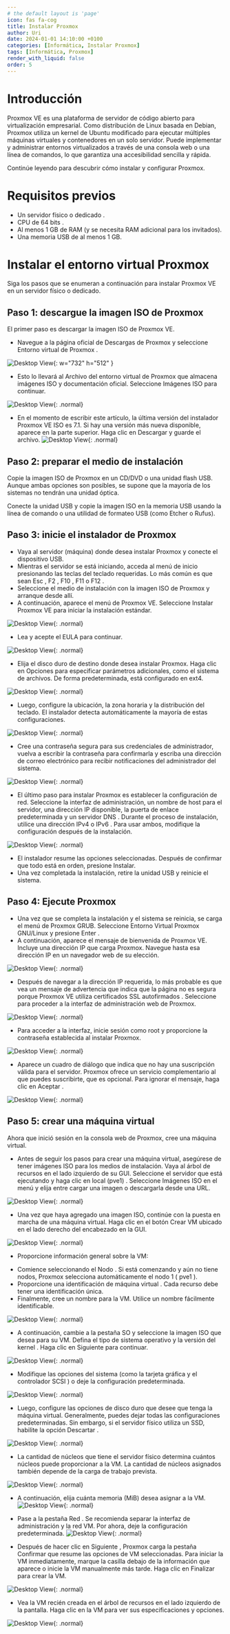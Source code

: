 ```yaml
---
# the default layout is 'page'
icon: fas fa-cog
title: Instalar Proxmox
author: Uri
date: 2024-01-01 14:10:00 +0100
categories: [Informática, Instalar Proxmox]
tags: [Informática, Proxmox]
render_with_liquid: false
order: 5
---
```


# Introducción

Proxmox VE es una plataforma de servidor de código abierto para virtualización empresarial. Como distribución de Linux basada en Debian, Proxmox utiliza un kernel de Ubuntu modificado para ejecutar múltiples máquinas virtuales y contenedores en un solo servidor. Puede implementar y administrar entornos virtualizados a través de una consola web o una línea de comandos, lo que garantiza una accesibilidad sencilla y rápida.

Continúe leyendo para descubrir cómo instalar y configurar Proxmox.

# Requisitos previos

* Un servidor físico o dedicado .
* CPU de 64 bits .
* Al menos 1 GB de RAM (y se necesita RAM adicional para los invitados).
* Una memoria USB de al menos 1 GB.

# Instalar el entorno virtual Proxmox

Siga los pasos que se enumeran a continuación para instalar Proxmox VE en un servidor físico o dedicado.

## Paso 1: descargue la imagen ISO de Proxmox

El primer paso es descargar la imagen ISO de Proxmox VE.

* Navegue a la página oficial de Descargas de Proxmox y seleccione Entorno virtual de Proxmox .

![Desktop View](https://phoenixnap.com/kb/wp-content/uploads/2022/01/proxmox-download-page.png){: w="732" h="512" }

* Esto lo llevará al Archivo del entorno virtual de Proxmox que almacena imágenes ISO y documentación oficial. Seleccione Imágenes ISO para continuar.

![Desktop View](https://phoenixnap.com/kb/wp-content/uploads/2022/01/download-proxmox-iso-image.png){: .normal}

* En el momento de escribir este artículo, la última versión del instalador Proxmox VE ISO es 7.1. Si hay una versión más nueva disponible, aparece en la parte superior. Haga clic en Descargar y guarde el archivo.
![Desktop View](){: .normal}

## Paso 2: preparar el medio de instalación

Copie la imagen ISO de Proxmox en un CD/DVD o una unidad flash USB. Aunque ambas opciones son posibles, se supone que la mayoría de los sistemas no tendrán una unidad óptica.

Conecte la unidad USB y copie la imagen ISO en la memoria USB usando la línea de comando o una utilidad de formateo USB (como Etcher o Rufus).

## Paso 3: inicie el instalador de Proxmox

* Vaya al servidor (máquina) donde desea instalar Proxmox y conecte el dispositivo USB.
* Mientras el servidor se está iniciando, acceda al menú de inicio presionando las teclas del teclado requeridas. Lo más común es que sean Esc , F2 , F10 , F11 o F12 .
* Seleccione el medio de instalación con la imagen ISO de Proxmox y arranque desde allí.
* A continuación, aparece el menú de Proxmox VE. Seleccione Instalar Proxmox VE para iniciar la instalación estándar.

![Desktop View](https://phoenixnap.com/kb/wp-content/uploads/2022/01/proxmox-installer-menu.png){: .normal}

* Lea y acepte el EULA para continuar.

![Desktop View](https://phoenixnap.com/kb/wp-content/uploads/2022/01/proxmox-eula.png){: .normal}

* Elija el disco duro de destino donde desea instalar Proxmox. Haga clic en Opciones para especificar parámetros adicionales, como el sistema de archivos. De forma predeterminada, está configurado en ext4.

![Desktop View](https://phoenixnap.com/kb/wp-content/uploads/2022/01/select-proxmox-target-hard-disk.png){: .normal}

* Luego, configure la ubicación, la zona horaria y la distribución del teclado. El instalador detecta automáticamente la mayoría de estas configuraciones.

![Desktop View](https://phoenixnap.com/kb/wp-content/uploads/2022/01/configure-location-and-timezone-for-proxmox.png){: .normal}

* Cree una contraseña segura para sus credenciales de administrador, vuelva a escribir la contraseña para confirmarla y escriba una dirección de correo electrónico para recibir notificaciones del administrador del sistema.

![Desktop View](https://phoenixnap.com/kb/wp-content/uploads/2022/01/set-administratio-password-for-proxmox.png){: .normal}

* El último paso para instalar Proxmox es establecer la configuración de red. Seleccione la interfaz de administración, un nombre de host para el servidor, una dirección IP disponible, la puerta de enlace predeterminada y un servidor DNS . Durante el proceso de instalación, utilice una dirección IPv4 o IPv6 . Para usar ambos, modifique la configuración después de la instalación.

![Desktop View](https://phoenixnap.com/kb/wp-content/uploads/2022/01/network-management-configuration-for-proxmox.png){: .normal}

* El instalador resume las opciones seleccionadas. Después de confirmar que todo está en orden, presione Instalar.
* Una vez completada la instalación, retire la unidad USB y reinicie el sistema.

## Paso 4: Ejecute Proxmox

* Una vez que se completa la instalación y el sistema se reinicia, se carga el menú de Proxmox GRUB. Seleccione Entorno Virtual Proxmox GNU/Linux y presione Enter .
* A continuación, aparece el mensaje de bienvenida de Proxmox VE. Incluye una dirección IP que carga Proxmox. Navegue hasta esa dirección IP en un navegador web de su elección.

![Desktop View](https://phoenixnap.com/kb/wp-content/uploads/2022/01/proxmox-welcome-output.png){: .normal}

* Después de navegar a la dirección IP requerida, lo más probable es que vea un mensaje de advertencia que indica que la página no es segura porque Proxmox VE utiliza certificados SSL autofirmados . Seleccione para proceder a la interfaz de administración web de Proxmox.

![Desktop View](https://phoenixnap.com/kb/wp-content/uploads/2022/01/accept-proxmox-certificate-and-proceed.png){: .normal}

* Para acceder a la interfaz, inicie sesión como root y proporcione la contraseña establecida al instalar Proxmox.

![Desktop View](https://phoenixnap.com/kb/wp-content/uploads/2022/01/proxmox-ve-login.png){: .normal}

* Aparece un cuadro de diálogo que indica que no hay una suscripción válida para el servidor. Proxmox ofrece un servicio complementario al que puedes suscribirte, que es opcional. Para ignorar el mensaje, haga clic en Aceptar .

![Desktop View](https://phoenixnap.com/kb/wp-content/uploads/2022/01/no-valid-subsciption-proxmox-message.png){: .normal}

## Paso 5: crear una máquina virtual

Ahora que inició sesión en la consola web de Proxmox, cree una máquina virtual.

* Antes de seguir los pasos para crear una máquina virtual, asegúrese de tener imágenes ISO para los medios de instalación. Vaya al árbol de recursos en el lado izquierdo de su GUI.
Seleccione el servidor que está ejecutando y haga clic en local (pve1) . Seleccione Imágenes ISO en el menú y elija entre cargar una imagen o descargarla desde una URL.

![Desktop View](https://phoenixnap.com/kb/wp-content/uploads/2022/01/upload-iso-image-on-proxmox-ve.png){: .normal}

* Una vez que haya agregado una imagen ISO, continúe con la puesta en marcha de una máquina virtual. Haga clic en el botón Crear VM ubicado en el lado derecho del encabezado en la GUI.

![Desktop View](https://phoenixnap.com/kb/wp-content/uploads/2022/01/create-vm-in-proxmox-ve.png){: .normal}

* Proporcione información general sobre la VM:
 + Comience seleccionando el Nodo . Si está comenzando y aún no tiene nodos, Proxmox selecciona automáticamente el nodo 1 ( pve1 ).
 + Proporcione una identificación de máquina virtual . Cada recurso debe tener una identificación única.
 + Finalmente, cree un nombre para la VM. Utilice un nombre fácilmente identificable.
 
![Desktop View](https://phoenixnap.com/kb/wp-content/uploads/2022/01/adding-general-information-for-proxmox-virtual-machine.png){: .normal}

* A continuación, cambie a la pestaña SO y seleccione la imagen ISO que desea para su VM. Defina el tipo de sistema operativo y la versión del kernel . Haga clic en Siguiente para continuar.

![Desktop View](https://phoenixnap.com/kb/wp-content/uploads/2022/01/select-os-for-proxmox-virtual-machine.png){: .normal}

* Modifique las opciones del sistema (como la tarjeta gráfica y el controlador SCSI ) o deje la configuración predeterminada.

![Desktop View](https://phoenixnap.com/kb/wp-content/uploads/2022/01/system-options-for-proxmox.png){: .normal}

* Luego, configure las opciones de disco duro que desee que tenga la máquina virtual. Generalmente, puedes dejar todas las configuraciones predeterminadas. Sin embargo, si el servidor físico utiliza un SSD, habilite la opción Descartar .

![Desktop View](https://phoenixnap.com/kb/wp-content/uploads/2022/01/hard-disk-options-for-proxmox-vm.png){: .normal}

* La cantidad de núcleos que tiene el servidor físico determina cuántos núcleos puede proporcionar a la VM. La cantidad de núcleos asignados también depende de la carga de trabajo prevista.

![Desktop View](https://phoenixnap.com/kb/wp-content/uploads/2022/01/set-cpu-options-for-proxmox-virtual-machine.png){: .normal}

* A continuación, elija cuánta memoria (MiB) desea asignar a la VM.
![Desktop View](https://phoenixnap.com/kb/wp-content/uploads/2022/01/configure-memory-for-virtual-machine.png){: .normal}

* Pase a la pestaña Red . Se recomienda separar la interfaz de administración y la red VM. Por ahora, deje la configuración predeterminada.
![Desktop View](https://phoenixnap.com/kb/wp-content/uploads/2022/01/configure-network-options-for-vm.png){: .normal}

* Después de hacer clic en  Siguiente , Proxmox carga la pestaña Confirmar que resume las opciones de VM seleccionadas. Para iniciar la VM inmediatamente, marque la casilla debajo de la información que aparece o inicie la VM manualmente más tarde. Haga clic en Finalizar para crear la VM.

![Desktop View](https://phoenixnap.com/kb/wp-content/uploads/2022/01/vm-summary.png){: .normal}

* Vea la VM recién creada en el árbol de recursos en el lado izquierdo de la pantalla. Haga clic en la VM para ver sus especificaciones y opciones.

![Desktop View](https://phoenixnap.com/kb/wp-content/uploads/2022/01/proxmox-virtual-machine.png){: .normal}








